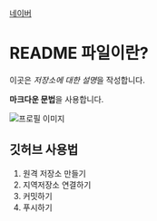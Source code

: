 [네이버](https://www.naver.com,"ㅅㅅ")

# README 파일이란?

이곳은 *저장소에 대한 설명*을 작성합니다.

**마크다운 문법**을 사용합니다.

![프로필 이미지](./1급-7.jpg)

## 깃허브 사용법

1. 원격 저장소 만들기
2. 지역저장소 연결하기
3. 커밋하기
4. 푸시하기
